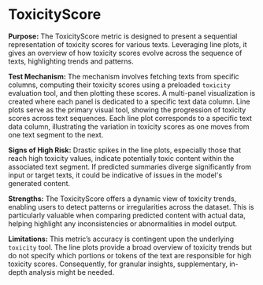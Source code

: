 # ToxicityScore

**Purpose:**
The ToxicityScore metric is designed to present a sequential representation of toxicity scores for various texts.
Leveraging line plots, it gives an overview of how toxicity scores evolve across the sequence of texts, highlighting
trends and patterns.

**Test Mechanism:**
The mechanism involves fetching texts from specific columns, computing their toxicity scores using a preloaded
`toxicity` evaluation tool, and then plotting these scores. A multi-panel visualization is created where each
panel is dedicated to a specific text data column. Line plots serve as the primary visual tool, showing the progression of toxicity scores across text sequences. Each
line plot corresponds to a specific text data column, illustrating the variation in toxicity scores as one moves
from one text segment to the next.

**Signs of High Risk:**
Drastic spikes in the line plots, especially those that reach high toxicity values, indicate potentially toxic
content within the associated text segment. If predicted summaries diverge significantly from input or target
texts, it could be indicative of issues in the model's generated content.

**Strengths:**
The ToxicityScore offers a dynamic view of toxicity trends, enabling users to detect patterns or irregularities
across the dataset. This is particularly valuable when comparing predicted content with actual data, helping
highlight any inconsistencies or abnormalities in model output.

**Limitations:**
This metric’s accuracy is contingent upon the underlying `toxicity` tool. The line plots provide a broad overview
of toxicity trends but do not specify which portions or tokens of the text are responsible for high toxicity scores.
Consequently, for granular insights, supplementary, in-depth analysis might be needed.